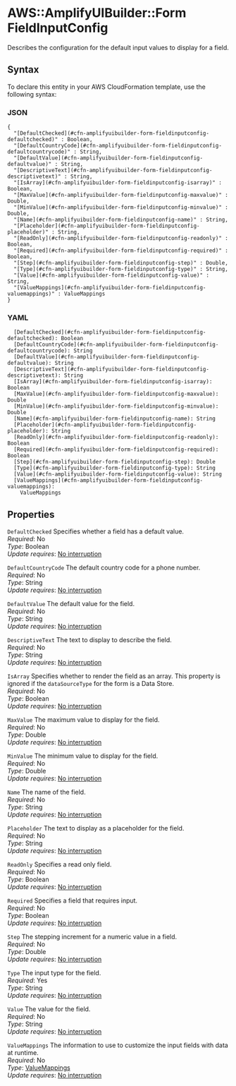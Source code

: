 # AWS::AmplifyUIBuilder::Form FieldInputConfig<a name="aws-properties-amplifyuibuilder-form-fieldinputconfig"></a>

Describes the configuration for the default input values to display for a field\.

## Syntax<a name="aws-properties-amplifyuibuilder-form-fieldinputconfig-syntax"></a>

To declare this entity in your AWS CloudFormation template, use the following syntax:

### JSON<a name="aws-properties-amplifyuibuilder-form-fieldinputconfig-syntax.json"></a>

```
{
  "[DefaultChecked](#cfn-amplifyuibuilder-form-fieldinputconfig-defaultchecked)" : Boolean,
  "[DefaultCountryCode](#cfn-amplifyuibuilder-form-fieldinputconfig-defaultcountrycode)" : String,
  "[DefaultValue](#cfn-amplifyuibuilder-form-fieldinputconfig-defaultvalue)" : String,
  "[DescriptiveText](#cfn-amplifyuibuilder-form-fieldinputconfig-descriptivetext)" : String,
  "[IsArray](#cfn-amplifyuibuilder-form-fieldinputconfig-isarray)" : Boolean,
  "[MaxValue](#cfn-amplifyuibuilder-form-fieldinputconfig-maxvalue)" : Double,
  "[MinValue](#cfn-amplifyuibuilder-form-fieldinputconfig-minvalue)" : Double,
  "[Name](#cfn-amplifyuibuilder-form-fieldinputconfig-name)" : String,
  "[Placeholder](#cfn-amplifyuibuilder-form-fieldinputconfig-placeholder)" : String,
  "[ReadOnly](#cfn-amplifyuibuilder-form-fieldinputconfig-readonly)" : Boolean,
  "[Required](#cfn-amplifyuibuilder-form-fieldinputconfig-required)" : Boolean,
  "[Step](#cfn-amplifyuibuilder-form-fieldinputconfig-step)" : Double,
  "[Type](#cfn-amplifyuibuilder-form-fieldinputconfig-type)" : String,
  "[Value](#cfn-amplifyuibuilder-form-fieldinputconfig-value)" : String,
  "[ValueMappings](#cfn-amplifyuibuilder-form-fieldinputconfig-valuemappings)" : ValueMappings
}
```

### YAML<a name="aws-properties-amplifyuibuilder-form-fieldinputconfig-syntax.yaml"></a>

```
  [DefaultChecked](#cfn-amplifyuibuilder-form-fieldinputconfig-defaultchecked): Boolean
  [DefaultCountryCode](#cfn-amplifyuibuilder-form-fieldinputconfig-defaultcountrycode): String
  [DefaultValue](#cfn-amplifyuibuilder-form-fieldinputconfig-defaultvalue): String
  [DescriptiveText](#cfn-amplifyuibuilder-form-fieldinputconfig-descriptivetext): String
  [IsArray](#cfn-amplifyuibuilder-form-fieldinputconfig-isarray): Boolean
  [MaxValue](#cfn-amplifyuibuilder-form-fieldinputconfig-maxvalue): Double
  [MinValue](#cfn-amplifyuibuilder-form-fieldinputconfig-minvalue): Double
  [Name](#cfn-amplifyuibuilder-form-fieldinputconfig-name): String
  [Placeholder](#cfn-amplifyuibuilder-form-fieldinputconfig-placeholder): String
  [ReadOnly](#cfn-amplifyuibuilder-form-fieldinputconfig-readonly): Boolean
  [Required](#cfn-amplifyuibuilder-form-fieldinputconfig-required): Boolean
  [Step](#cfn-amplifyuibuilder-form-fieldinputconfig-step): Double
  [Type](#cfn-amplifyuibuilder-form-fieldinputconfig-type): String
  [Value](#cfn-amplifyuibuilder-form-fieldinputconfig-value): String
  [ValueMappings](#cfn-amplifyuibuilder-form-fieldinputconfig-valuemappings):
    ValueMappings
```

## Properties<a name="aws-properties-amplifyuibuilder-form-fieldinputconfig-properties"></a>

`DefaultChecked` <a name="cfn-amplifyuibuilder-form-fieldinputconfig-defaultchecked"></a>
Specifies whether a field has a default value\.  
_Required_: No  
_Type_: Boolean  
_Update requires_: [No interruption](https://docs.aws.amazon.com/AWSCloudFormation/latest/UserGuide/using-cfn-updating-stacks-update-behaviors.html#update-no-interrupt)

`DefaultCountryCode` <a name="cfn-amplifyuibuilder-form-fieldinputconfig-defaultcountrycode"></a>
The default country code for a phone number\.  
_Required_: No  
_Type_: String  
_Update requires_: [No interruption](https://docs.aws.amazon.com/AWSCloudFormation/latest/UserGuide/using-cfn-updating-stacks-update-behaviors.html#update-no-interrupt)

`DefaultValue` <a name="cfn-amplifyuibuilder-form-fieldinputconfig-defaultvalue"></a>
The default value for the field\.  
_Required_: No  
_Type_: String  
_Update requires_: [No interruption](https://docs.aws.amazon.com/AWSCloudFormation/latest/UserGuide/using-cfn-updating-stacks-update-behaviors.html#update-no-interrupt)

`DescriptiveText` <a name="cfn-amplifyuibuilder-form-fieldinputconfig-descriptivetext"></a>
The text to display to describe the field\.  
_Required_: No  
_Type_: String  
_Update requires_: [No interruption](https://docs.aws.amazon.com/AWSCloudFormation/latest/UserGuide/using-cfn-updating-stacks-update-behaviors.html#update-no-interrupt)

`IsArray` <a name="cfn-amplifyuibuilder-form-fieldinputconfig-isarray"></a>
Specifies whether to render the field as an array\. This property is ignored if the `dataSourceType` for the form is a Data Store\.  
_Required_: No  
_Type_: Boolean  
_Update requires_: [No interruption](https://docs.aws.amazon.com/AWSCloudFormation/latest/UserGuide/using-cfn-updating-stacks-update-behaviors.html#update-no-interrupt)

`MaxValue` <a name="cfn-amplifyuibuilder-form-fieldinputconfig-maxvalue"></a>
The maximum value to display for the field\.  
_Required_: No  
_Type_: Double  
_Update requires_: [No interruption](https://docs.aws.amazon.com/AWSCloudFormation/latest/UserGuide/using-cfn-updating-stacks-update-behaviors.html#update-no-interrupt)

`MinValue` <a name="cfn-amplifyuibuilder-form-fieldinputconfig-minvalue"></a>
The minimum value to display for the field\.  
_Required_: No  
_Type_: Double  
_Update requires_: [No interruption](https://docs.aws.amazon.com/AWSCloudFormation/latest/UserGuide/using-cfn-updating-stacks-update-behaviors.html#update-no-interrupt)

`Name` <a name="cfn-amplifyuibuilder-form-fieldinputconfig-name"></a>
The name of the field\.  
_Required_: No  
_Type_: String  
_Update requires_: [No interruption](https://docs.aws.amazon.com/AWSCloudFormation/latest/UserGuide/using-cfn-updating-stacks-update-behaviors.html#update-no-interrupt)

`Placeholder` <a name="cfn-amplifyuibuilder-form-fieldinputconfig-placeholder"></a>
The text to display as a placeholder for the field\.  
_Required_: No  
_Type_: String  
_Update requires_: [No interruption](https://docs.aws.amazon.com/AWSCloudFormation/latest/UserGuide/using-cfn-updating-stacks-update-behaviors.html#update-no-interrupt)

`ReadOnly` <a name="cfn-amplifyuibuilder-form-fieldinputconfig-readonly"></a>
Specifies a read only field\.  
_Required_: No  
_Type_: Boolean  
_Update requires_: [No interruption](https://docs.aws.amazon.com/AWSCloudFormation/latest/UserGuide/using-cfn-updating-stacks-update-behaviors.html#update-no-interrupt)

`Required` <a name="cfn-amplifyuibuilder-form-fieldinputconfig-required"></a>
Specifies a field that requires input\.  
_Required_: No  
_Type_: Boolean  
_Update requires_: [No interruption](https://docs.aws.amazon.com/AWSCloudFormation/latest/UserGuide/using-cfn-updating-stacks-update-behaviors.html#update-no-interrupt)

`Step` <a name="cfn-amplifyuibuilder-form-fieldinputconfig-step"></a>
The stepping increment for a numeric value in a field\.  
_Required_: No  
_Type_: Double  
_Update requires_: [No interruption](https://docs.aws.amazon.com/AWSCloudFormation/latest/UserGuide/using-cfn-updating-stacks-update-behaviors.html#update-no-interrupt)

`Type` <a name="cfn-amplifyuibuilder-form-fieldinputconfig-type"></a>
The input type for the field\.  
_Required_: Yes  
_Type_: String  
_Update requires_: [No interruption](https://docs.aws.amazon.com/AWSCloudFormation/latest/UserGuide/using-cfn-updating-stacks-update-behaviors.html#update-no-interrupt)

`Value` <a name="cfn-amplifyuibuilder-form-fieldinputconfig-value"></a>
The value for the field\.  
_Required_: No  
_Type_: String  
_Update requires_: [No interruption](https://docs.aws.amazon.com/AWSCloudFormation/latest/UserGuide/using-cfn-updating-stacks-update-behaviors.html#update-no-interrupt)

`ValueMappings` <a name="cfn-amplifyuibuilder-form-fieldinputconfig-valuemappings"></a>
The information to use to customize the input fields with data at runtime\.  
_Required_: No  
_Type_: [ValueMappings](aws-properties-amplifyuibuilder-form-valuemappings.md)  
_Update requires_: [No interruption](https://docs.aws.amazon.com/AWSCloudFormation/latest/UserGuide/using-cfn-updating-stacks-update-behaviors.html#update-no-interrupt)
